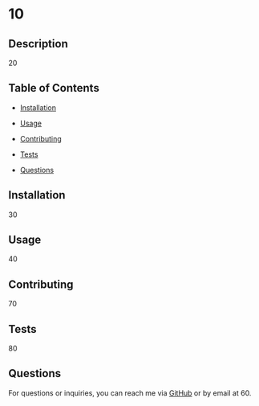 # 10
  
  
  ## Description
  20
  
  ## Table of Contents
  - [Installation](#installation)
  - [Usage](#usage)
  
  - [Contributing](#contributing)
  - [Tests](#tests)
  - [Questions](#questions)
  
  ## Installation
  30
  
  ## Usage
  40
  
  
  
  ## Contributing
  70
  
  ## Tests
  80
  
  ## Questions
  For questions or inquiries, you can reach me via [GitHub](https://github.com/50) or by email at 60.

